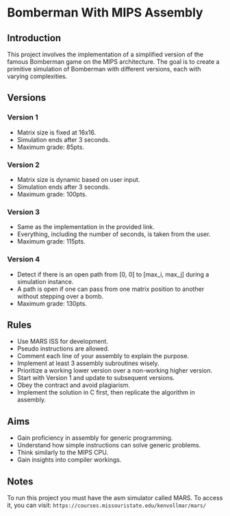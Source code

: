 # Bomberman With MIPS Assembly

## Introduction
This project involves the implementation of a simplified version of the famous Bomberman game on the MIPS architecture. The goal is to create a primitive simulation of Bomberman with different versions, each with varying complexities.

## Versions

### Version 1
- Matrix size is fixed at 16x16.
- Simulation ends after 3 seconds.
- Maximum grade: 85pts.

### Version 2
- Matrix size is dynamic based on user input.
- Simulation ends after 3 seconds.
- Maximum grade: 100pts.

### Version 3
- Same as the implementation in the provided link.
- Everything, including the number of seconds, is taken from the user.
- Maximum grade: 115pts.

### Version 4
- Detect if there is an open path from [0, 0] to [max_i, max_j] during a simulation instance.
- A path is open if one can pass from one matrix position to another without stepping over a bomb.
- Maximum grade: 130pts.

## Rules

- Use MARS ISS for development.
- Pseudo instructions are allowed.
- Comment each line of your assembly to explain the purpose.
- Implement at least 3 assembly subroutines wisely.
- Prioritize a working lower version over a non-working higher version.
- Start with Version 1 and update to subsequent versions.
- Obey the contract and avoid plagiarism.
- Implement the solution in C first, then replicate the algorithm in assembly.

## Aims

- Gain proficiency in assembly for generic programming.
- Understand how simple instructions can solve generic problems.
- Think similarly to the MIPS CPU.
- Gain insights into compiler workings.

## Notes
To run this project you must have the asm simulator called MARS. To access it, you can visit: `https://courses.missouristate.edu/kenvollmar/mars/`